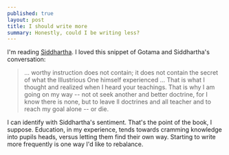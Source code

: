 ```yaml
---
published: true
layout: post
title: I should write more
summary: Honestly, could I be writing less?
---
```


I'm reading <a href="http://en.wikipedia.org/wiki/Siddhartha_(novel)">Siddhartha</a>.  I loved this snippet of Gotama and Siddhartha's conversation:
    
> ... worthy instruction does not contain; it does not contain the secret of what the Illustrious One himself experienced ... That is what I thought and realized when I heard your teachings.  That is why I am going on my way -- not ot seek another and better doctrine, for I know there is none, but to leave ll doctrines and all teacher and to reach my goal alone -- or die.

I can identify with Siddhartha's sentiment.  That's the point of the book, I suppose.  Education, in my experience, tends towards cramming knowledge into pupils heads, versus letting them find their own way.  Starting to write more frequently is one way I'd like to rebalance.  
